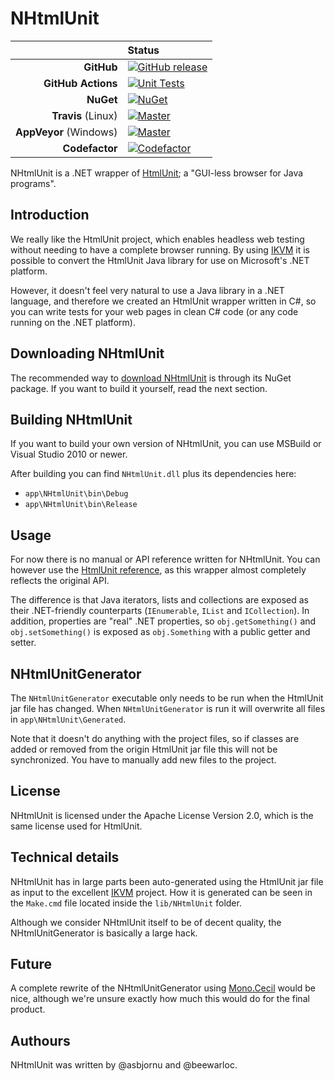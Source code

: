 # NHtmlUnit

|                        | **Status**                |
| ---------------------: | :------------------------ |
|             **GitHub** | [![GitHub release][1]][2] |
|     **GitHub Actions** | [![Unit Tests][11]][12]   |
|              **NuGet** | [![NuGet][3]][4]          |
|     **Travis** (Linux) | [![Master][5]][6]         |
| **AppVeyor** (Windows) | [![Master][7]][8]         |
|         **Codefactor** | [![Codefactor][9]][10]    |


NHtmlUnit is a .NET wrapper of [HtmlUnit][htmlunit]; a "GUI-less browser for
Java programs".

## Introduction

We really like the HtmlUnit project, which enables headless web testing without
needing to have a complete browser running. By using [IKVM][ikvm] it is possible
to convert the HtmlUnit Java library for use on Microsoft's .NET platform.

However, it doesn't feel very natural to use a Java library in a .NET language,
and therefore we created an HtmlUnit wrapper written in C#, so you can write
tests for your web pages in clean C# code (or any code running on the .NET
platform).

## Downloading NHtmlUnit

The recommended way to [download NHtmlUnit][nuget] is through its NuGet package.
If you want to build it yourself, read the next section.

## Building NHtmlUnit

If you want to build your own version of NHtmlUnit, you can use MSBuild or
Visual Studio 2010 or newer.

After building you can find `NHtmlUnit.dll` plus its dependencies here:

* `app\NHtmlUnit\bin\Debug`
* `app\NHtmlUnit\bin\Release`

## Usage

For now there is no manual or API reference written for NHtmlUnit. You can
however use the [HtmlUnit reference][reference], as this wrapper almost
completely reflects the original API.

The difference is that Java iterators, lists and collections are exposed as
their .NET-friendly counterparts (`IEnumerable`, `IList` and `ICollection`). In
addition, properties are "real" .NET properties, so `obj.getSomething()` and
`obj.setSomething()` is exposed as `obj.Something` with a public getter and
setter.

## NHtmlUnitGenerator

The `NHtmlUnitGenerator` executable only needs to be run when the HtmlUnit jar
file has changed. When `NHtmlUnitGenerator` is run it will overwrite all files
in `app\NHtmlUnit\Generated`.

Note that it doesn't do anything with the project files, so if classes are added or
removed from the origin HtmlUnit jar file this will not be synchronized. You have to
manually add new files to the project.

## License

NHtmlUnit is licensed under the Apache License Version 2.0, which is the same
license used for HtmlUnit.

## Technical details

NHtmlUnit has in large parts been auto-generated using the HtmlUnit jar file as
input to the excellent [IKVM][ikvm] project. How it is generated can be seen in
the `Make.cmd` file located inside the `lib/NHtmlUnit` folder.

Although we consider NHtmlUnit itself to be of decent quality, the
NHtmlUnitGenerator is basically a large hack.

## Future

A complete rewrite of the NHtmlUnitGenerator using [Mono.Cecil][cecil] would be
nice, although we're unsure exactly how much this would do for the final
product.

## Authours

NHtmlUnit was written by @asbjornu and @beewarloc.

<!-- Footnote links: -->

[1]: https://img.shields.io/github/release/HtmlUnit/NHtmlUnit.svg
[2]: https://github.com/HtmlUnit/NHtmlUnit/releases/latest
[3]: https://img.shields.io/nuget/v/NHtmlUnit.svg
[4]: https://www.nuget.org/packages/NHtmlUnit
[5]: https://travis-ci.org/HtmlUnit/NHtmlUnit.svg?branch=master
[6]: https://travis-ci.org/HtmlUnit/NHtmlUnit
[7]: https://img.shields.io/appveyor/ci/HtmlUnit/NHtmlUnit/master.svg
[8]: https://ci.appveyor.com/project/HtmlUnit/NHtmlUnit/branch/master
[9]: https://www.codefactor.io/repository/github/htmlunit/nhtmlunit/badge
[10]: https://www.codefactor.io/repository/github/htmlunit/nhtmlunit
[11]: https://github.com/HtmlUnit/NHtmlUnit/actions/workflows/unittests.yml/badge.svg
[12]: https://github.com/HtmlUnit/NHtmlUnit/actions/workflows/unittests.yml
[htmlunit]: http://htmlunit.sourceforge.net/
[ikvm]: http://www.ikvm.net/
[nuget]: https://nuget.org/packages/NHtmlUnit
[reference]: http://htmlunit.sourceforge.net/gettingStarted.html
[cecil]: http://www.mono-project.com/Cecil
